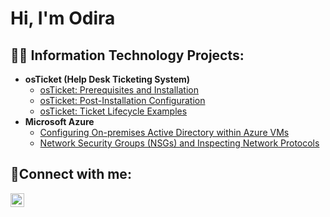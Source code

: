 <h1>Hi, I'm Odira

<h2>👨‍💻 Information Technology Projects:</h2>

- <b>osTicket (Help Desk Ticketing System)</b>
  - [osTicket: Prerequisites and Installation](https://github.com/odiraonodugo/osticket-prereqs)
  - [osTicket: Post-Installation Configuration](https://github.com/odiraonodugo/post-install-config)
  - [osTicket: Ticket Lifecycle Examples](https://github.com/odiraonodugo/ticket-lifecycle)
- <b>Microsoft Azure</b>
  - [Configuring On-premises Active Directory within Azure VMs](https://github.com/odiraonodugo/configure-ad)
  - [Network Security Groups (NSGs) and Inspecting Network Protocols](https://github.com/odiraonodugo/azure-network-protocols)

<h2>🤳Connect with me:</h2>


[<img align="left" alt="odiraonodugo | LinkedIn" width="22px" src="https://cdn.jsdelivr.net/npm/simple-icons@v3/icons/linkedin.svg" />][linkedin]


[linkedin]: https://www.linkedin.com/in/odira-onodugo-95284597
